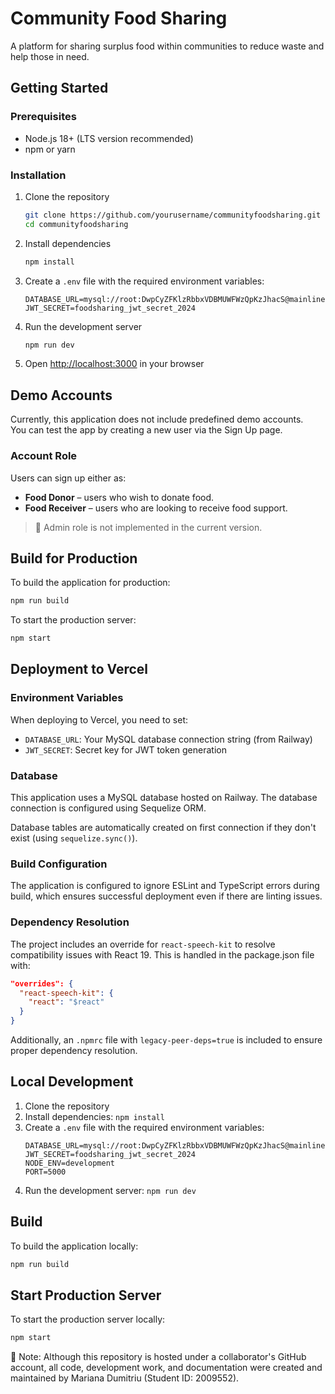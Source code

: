 # Community Food Sharing

A platform for sharing surplus food within communities to reduce waste and help those in need.

## Getting Started

### Prerequisites

- Node.js 18+ (LTS version recommended)
- npm or yarn

### Installation

1. Clone the repository
   ```bash
   git clone https://github.com/yourusername/communityfoodsharing.git
   cd communityfoodsharing
   ```

2. Install dependencies
   ```bash
   npm install
   ```

3. Create a `.env` file with the required environment variables:
   ```
   DATABASE_URL=mysql://root:DwpCyZFKlzRbbxVDBMUWFWzQpKzJhacS@mainline.proxy.rlwy.net:47569/railway
   JWT_SECRET=foodsharing_jwt_secret_2024
   ```

4. Run the development server
   ```bash
   npm run dev
   ```

5. Open [http://localhost:3000](http://localhost:3000) in your browser

## Demo Accounts

Currently, this application does not include predefined demo accounts.  
You can test the app by creating a new user via the Sign Up page.

### Account Role

Users can sign up either as:
- **Food Donor** – users who wish to donate food.
- **Food Receiver** – users who are looking to receive food support.

> 🔐 Admin role is not implemented in the current version.




## Build for Production

To build the application for production:

```bash
npm run build
```

To start the production server:

```bash
npm start
```

## Deployment to Vercel

### Environment Variables

When deploying to Vercel, you need to set:

- `DATABASE_URL`: Your MySQL database connection string (from Railway)
- `JWT_SECRET`: Secret key for JWT token generation

### Database

This application uses a MySQL database hosted on Railway. The database connection is configured using Sequelize ORM.

Database tables are automatically created on first connection if they don't exist (using `sequelize.sync()`).

### Build Configuration

The application is configured to ignore ESLint and TypeScript errors during build, which ensures successful deployment even if there are linting issues.

### Dependency Resolution

The project includes an override for `react-speech-kit` to resolve compatibility issues with React 19. This is handled in the package.json file with:

```json
"overrides": {
  "react-speech-kit": {
    "react": "$react"
  }
}
```

Additionally, an `.npmrc` file with `legacy-peer-deps=true` is included to ensure proper dependency resolution.

## Local Development

1. Clone the repository
2. Install dependencies: `npm install`
3. Create a `.env` file with the required environment variables:
   ```
   DATABASE_URL=mysql://root:DwpCyZFKlzRbbxVDBMUWFWzQpKzJhacS@mainline.proxy.rlwy.net:47569/railway
   JWT_SECRET=foodsharing_jwt_secret_2024
   NODE_ENV=development
   PORT=5000
   ```
4. Run the development server: `npm run dev`

## Build

To build the application locally:

```bash
npm run build
```

## Start Production Server

To start the production server locally:

```bash
npm start
```
📌 Note: Although this repository is hosted under a collaborator's GitHub account, all code, development work, and documentation were created and maintained by Mariana Dumitriu (Student ID: 2009552).
